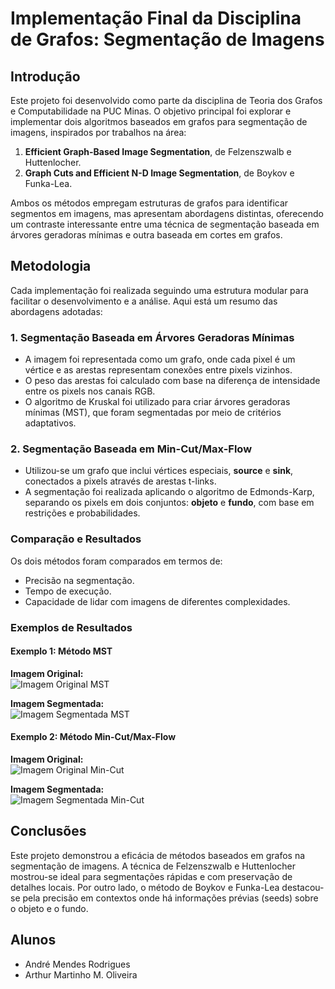 # Implementação Final da Disciplina de Grafos: Segmentação de Imagens

## Introdução
Este projeto foi desenvolvido como parte da disciplina de Teoria dos Grafos e Computabilidade na PUC Minas. O objetivo principal foi explorar e implementar dois algoritmos baseados em grafos para segmentação de imagens, inspirados por trabalhos na área:

1. **Efficient Graph-Based Image Segmentation**, de Felzenszwalb e Huttenlocher.
2. **Graph Cuts and Efficient N-D Image Segmentation**, de Boykov e Funka-Lea.

Ambos os métodos empregam estruturas de grafos para identificar segmentos em imagens, mas apresentam abordagens distintas, oferecendo um contraste interessante entre uma técnica de segmentação baseada em árvores geradoras mínimas e outra baseada em cortes em grafos.

## Metodologia
Cada implementação foi realizada seguindo uma estrutura modular para facilitar o desenvolvimento e a análise. Aqui está um resumo das abordagens adotadas:

### 1. Segmentação Baseada em Árvores Geradoras Mínimas
- A imagem foi representada como um grafo, onde cada pixel é um vértice e as arestas representam conexões entre pixels vizinhos.
- O peso das arestas foi calculado com base na diferença de intensidade entre os pixels nos canais RGB.
- O algoritmo de Kruskal foi utilizado para criar árvores geradoras mínimas (MST), que foram segmentadas por meio de critérios adaptativos.

### 2. Segmentação Baseada em Min-Cut/Max-Flow
- Utilizou-se um grafo que inclui vértices especiais, **source** e **sink**, conectados a pixels através de arestas t-links.
- A segmentação foi realizada aplicando o algoritmo de Edmonds-Karp, separando os pixels em dois conjuntos: **objeto** e **fundo**, com base em restrições e probabilidades.

### Comparação e Resultados
Os dois métodos foram comparados em termos de:
- Precisão na segmentação.
- Tempo de execução.
- Capacidade de lidar com imagens de diferentes complexidades.

### Exemplos de Resultados

#### Exemplo 1: Método MST
**Imagem Original:**  
![Imagem Original MST](#)  

**Imagem Segmentada:**  
![Imagem Segmentada MST](#)  

#### Exemplo 2: Método Min-Cut/Max-Flow
**Imagem Original:**  
![Imagem Original Min-Cut](#)  

**Imagem Segmentada:**  
![Imagem Segmentada Min-Cut](#) 

## Conclusões
Este projeto demonstrou a eficácia de métodos baseados em grafos na segmentação de imagens. A técnica de Felzenszwalb e Huttenlocher mostrou-se ideal para segmentações rápidas e com preservação de detalhes locais. Por outro lado, o método de Boykov e Funka-Lea destacou-se pela precisão em contextos onde há informações prévias (seeds) sobre o objeto e o fundo.

## Alunos
- André Mendes Rodrigues  
- Arthur Martinho M. Oliveira
